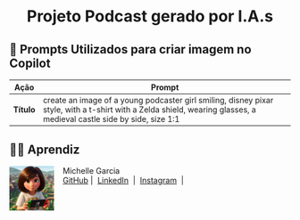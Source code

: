 <h1 align="center">Projeto Podcast gerado por I.A.s</h1>


## 🧠 Prompts Utilizados para criar imagem no Copilot

| Ação         | Prompt                        |
|--------------|-------------------------------|
| **Título**   | create an image of a young podcaster girl smiling, disney pixar style, with a t-shirt with a Zelda shield, wearing glasses, a medieval castle side by side, size 1:1



## 👩‍💻 Aprendiz

<p>
    <img 
      align=left 
      margin=10 
      width=80 
      src="https://github.com/chellegeek/my-first-repository/blob/main/IA_images/profile.jpg"
    />
    <p>&nbsp&nbsp&nbsp&nbspMichelle Garcia<br>
    &nbsp&nbsp&nbsp
    <a href="https://github.com/chellegeek">
    GitHub</a>&nbsp;|&nbsp;
   <a href="https://www.linkedin.com/in/michelle-
garcia-/">LinkedIn</a>
&nbsp;|&nbsp;
    <a href="https://www.instagram.com/chellegarciami/">
    Instagram</a>
&nbsp;|&nbsp;</p>
</p>
<br/><br/>
<p>
